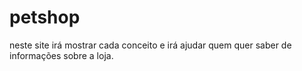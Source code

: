 # petshop

neste site irá mostrar cada conceito e irá ajudar quem quer saber de informações sobre a loja.
